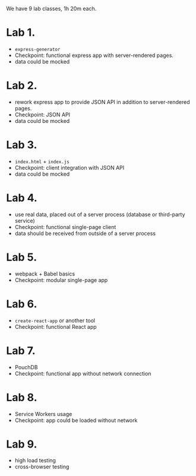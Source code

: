 We have 9 lab classes, 1h 20m each.

# Lab 1.

- `express-generator`
- Checkpoint: functional express app with server-rendered pages.
- data could be mocked

# Lab 2.

- rework express app to provide JSON API in addition to server-rendered pages.
- Checkpoint: JSON API
- data could be mocked

# Lab 3.

- `index.html` + `index.js`
- Checkpoint: client integration with JSON API
- data could be mocked

# Lab 4.

- use real data, placed out of a server process (database or third-party service)
- Checkpoint: functional single-page client
- data should be received from outside of a server process

# Lab 5.

- webpack + Babel basics
- Checkpoint: modular single-page app

# Lab 6.

- `create-react-app` or another tool
- Checkpoint: functional React app

# Lab 7.

- PouchDB
- Checkpoint: functional app without network connection

# Lab 8.

- Service Workers usage
- Checkpoint: app could be loaded without network

# Lab 9.

- high load testing
- cross-browser testing
